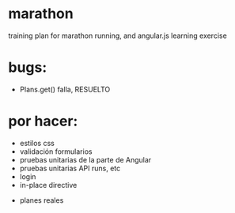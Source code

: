 marathon
========

training plan for marathon running, and angular.js learning exercise

bugs:
=====
- Plans.get() falla, RESUELTO

por hacer:
==========
- estilos css
- validación formularios
- pruebas unitarias de la parte de Angular
- pruebas unitarias API runs, etc
- login
- in-place directive

+ planes reales
